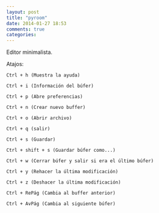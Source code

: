 ```yaml
---
layout: post
title: "pyroom"
date: 2014-01-27 18:53
comments: true
categories: 
---
```

Editor minimalista.

Atajos:

	Ctrl + h (Muestra la ayuda)

	Ctrl + i (Información del búfer)

	Ctrl + p (Abre preferencias)

	Ctrl + n (Crear nuevo buffer)

	Ctrl + o (Abrir archivo)

	Ctrl + q (salir)

	Ctrl + s (Guardar)

	Ctrl + shift + s (Guardar búfer como...)

	Ctrl + w (Cerrar búfer y salir si era el último búfer)

	Ctrl + y (Rehacer la última modificación)

	Ctrl + z (Deshacer la última modificación)

	Ctrl + RePág (Cambia al buffer anterior)

	Ctrl + AvPág (Cambia al siguiente búfer)

